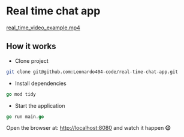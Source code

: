 # Real time chat app

[real_time_video_example.mp4](public/real_time_video_example.mp4)

## How it works

- Clone project

```bash
git clone git@github.com:Leonardo404-code/real-time-chat-app.git
```

- Install dependencies

```go
go mod tidy
```

- Start the application

```go
go run main.go
```

Open the browser at: [http://localhost:8080](http://localhost:8080/) and watch it happen **😉**
